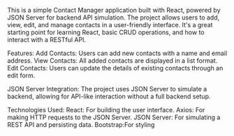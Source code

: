 
This is a simple Contact Manager application built with React, powered by JSON Server for backend API simulation. The project allows users to add, view, edit, and manage contacts in a user-friendly interface. It's a great starting point for learning React, basic CRUD operations, and how to interact with a RESTful API.

Features:
  Add Contacts: Users can add new contacts with a name and email address.
  View Contacts: All added contacts are displayed in a list format.
  Edit Contacts: Users can update the details of existing contacts through an edit form.
  
JSON Server Integration: The project uses JSON Server to simulate a backend, allowing for API-like interaction without a full backend setup.

Technologies Used:
  React: For building the user interface.
  Axios: For making HTTP requests to the JSON Server.
  JSON Server: For simulating a REST API and persisting data.
  Bootstrap:For styling
